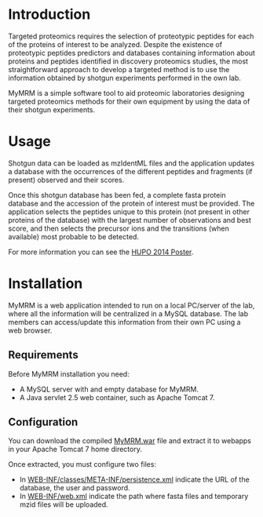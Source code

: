 # Introduction #

Targeted proteomics requires the selection of proteotypic peptides for each of the proteins of interest to be analyzed. Despite the existence of proteotypic peptides predictors and databases containing information about proteins and peptides identified in discovery proteomics studies, the most straightforward approach to develop a targeted method is to use the information obtained by shotgun experiments performed in the own lab.

MyMRM is a simple software tool to aid proteomic laboratories designing targeted proteomics methods for their own equipment by using the data of their shotgun experiments.

# Usage #

Shotgun data can be loaded as mzIdentML files and the application updates a database with the occurrences of the different peptides and fragments (if present) observed and their scores.

Once this shotgun database has been fed, a complete fasta protein database and the accession of the protein of interest must be provided. The application selects the peptides unique to this protein (not present in other proteins of the database) with the largest number of observations and best score, and then selects the precursor ions and the transitions (when available) most probable to be detected.

For more information you can see the [HUPO 2014 Poster](https://drive.google.com/file/d/0B1U_FilyidMsamIzTDZFN0ZVa2s/view?usp=sharing).

# Installation #

MyMRM is a web application intended to run on a local PC/server of the lab, where all the information will be centralized in a MySQL database. The lab members can access/update this information from their own PC using a web browser.

## Requirements ##

Before MyMRM installation you need:
  * A MySQL server with and empty database for MyMRM.
  * A Java servlet 2.5 web container, such as Apache Tomcat 7.

## Configuration ##

You can download the compiled [MyMRM.war](https://drive.google.com/#folders/0B1U_FilyidMsRURaVk15bWJEbTA) file and extract it to webapps in your Apache Tomcat 7 home directory.

Once extracted, you must configure two files:
  * In [WEB-INF/classes/META-INF/persistence.xml](https://code.google.com/p/ehu-bio/source/browse/trunk/Projects/java/MyMRM/src/META-INF/persistence.xml) indicate the URL of the database, the user and password.
  * In [WEB-INF/web.xml](https://code.google.com/p/ehu-bio/source/browse/trunk/Projects/java/MyMRM/WebContent/WEB-INF/web.xml) indicate the path where fasta files and temporary mzid files will be uploaded.